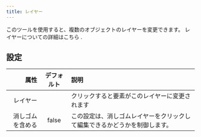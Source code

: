 ```yaml
---
title: レイヤー
---
```


このツールを使用すると、複数のオブジェクトのレイヤーを変更できます。 レイヤーについての詳細はこちら [](../layers.md).

## 設定

|       属性 | デフォルト | 説明                                    |
| --------:|:-----:|:------------------------------------- |
|     レイヤー |       | クリックすると要素がこのレイヤーに変更されます               |
| 消しゴムを含める | false | この設定は、消しゴムレイヤーをクリックして編集できるかどうかを制御します。 |
